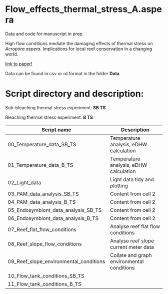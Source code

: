 # Flow_effects_thermal_stress_A.aspera

Data and code for manuscript in prep.

High flow conditions mediate the damaging effects of thermal stress on *Acropora aspera*. Implications for local reef conservation in a changing world. 

[link to paper!](http://google.com)

Data can be found in csv or rd format in the folder **Data**

# Script directory and description:

Sub-bleaching thermal stress experiment: **SB TS** 

Bleaching thermal stress experiment: **B TS**

Script name | Description
------------ | -------------
00_Temperature_data_SB_TS | Temperature analysis, eDHW calculation
01_Temperature_data_B_TS | Temperature analysis, eDHW calculation
02_Light_data | Light data tidy and plotting
03_PAM_data_analysis_SB_TS | Content from cell 2
04_PAM_data_analysis_B_TS | Content from cell 2
05_Endosymbiont_data_analysis_SB_TS | Content from cell 2
06_Endosymbiont_data_analysis_B_TS | Content from cell 2
07_Reef_flat_flow_conditions | Analyse reef flat flow conditions
08_Reef_slope_flow_conditions | Analyse reef slope current meter data
09_Reef_slope_environmental_conditions | Collate and graph environmental conditions
10_Flow_tank_conditions_SB_TS | 
11_Flow_tank_conditions_B_TS |




